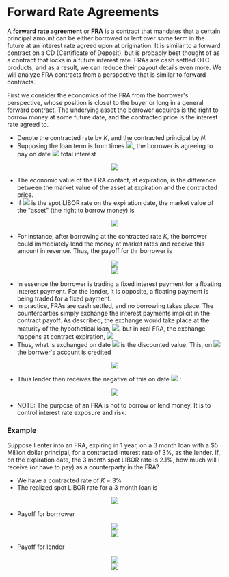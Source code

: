 # Forward Rate Agreements
A __forward rate agreement__ or __FRA__ is a contract that mandates that a certain principal amount can be either borrowed or lent over some term in the future at an interest rate agreed upon at origination. It is similar to a forward contract on a CD (Certificate of Deposit), but is probably best thought of as a contract that locks in a future interest rate. FRAs are cash settled OTC products, and as a result, we can reduce their payout details even more. We will analyze FRA contracts from a perspective that is similar to forward contracts.

First we consider the economics of the FRA from the borrower's perspective, whose position is closet to the buyer or long in a general forward contract. The underying asset the borrower acquires is the right to borrow money at some future date, and the contracted price is the interest rate agreed to. 
- Denote the contracted rate by _K_, and the contracted principal by _N._
- Supposing the loan term is from times <img src="https://render.githubusercontent.com/render/math?math=T_1\:\:TO\:\:T_2">, the borrower is agreeing to pay on date <img src="https://render.githubusercontent.com/render/math?math=T_2"> total interest

<p align="center">
<img src="https://render.githubusercontent.com/render/math?math=K \times (T_2 - T_1) \times N">
</p>

- The economic value of the FRA contact, at expiration, is the difference between the market value of the asset at expiration and the contracted price.
- If <img src="https://render.githubusercontent.com/render/math?math=L(T_1, T_2)"> is the spot LIBOR rate on the expiration date, the market value of the "asset" (the right to borrow money) is

<p align="center">
<img src="https://render.githubusercontent.com/render/math?math=L(T_1, T_2) \times (T_2-T_1) \times N">
</p>

- For instance, after borrowing at the contracted rate _K_, the borrower could immediately lend the money at market rates and receive this amount in revenue. Thus, the payoff for thr borrower is

<p align="center">
<img src="https://render.githubusercontent.com/render/math?math=L(T_1, T_2) \times (T_2-T_1) \times N - K \times (T_2 - T_1) \times N"><br>
<img src="https://render.githubusercontent.com/render/math?math=(T_2-T_1)N (L(T_1, T_2) - K)"><br>
</p>

- In essence the borrower is trading a fixed interest payment for a floating interest payment. For the lender, it is opposite, a floating payment is being traded for a fixed payment.
- In practice, FRAs are cash settled, and no borrowing takes place. The counterparties simply exchange the interest payments implicit in the contract payoff. As described, the exchange would take place at the maturity of the hypothetical loan, <img src="https://render.githubusercontent.com/render/math?math=T_2">, but in real FRA, the exchange happens at contract expiration, <img src="https://render.githubusercontent.com/render/math?math=T_1">
- Thus, what is exchanged on date <img src="https://render.githubusercontent.com/render/math?math=T_1"> is the discounted value. This, on <img src="https://render.githubusercontent.com/render/math?math=T_1"> the borrwer's account is credited

<p align="center">
<img src="https://render.githubusercontent.com/render/math?math=\frac{(T_2-T_1)N (L(T_1, T_2) - K)}{1 %2B (T_2 - T_1)L(T_1, T_2)}">
</p>

- Thus lender then receives the negative of this on date <img src="https://render.githubusercontent.com/render/math?math=T_1"> :

<p align="center">
<img src="https://render.githubusercontent.com/render/math?math=\frac{(T_2-T_1)N (K - L(T_1, T_2))}{1 %2B (T_2 - T_1)L(T_1, T_2)}">
</p>

- NOTE: The purpose of an FRA is not to borrow or lend money. It is to control interest rate exposure and risk.

### Example
Suppose I enter into an FRA, expiring in 1 year, on a 3 month loan with a $5 Million dollar principal, for a contracted interest rate of 3%, as the lender. If, on the expiration date, the 3 month spot LIBOR rate is 2.1%, how much will I receive (or have to pay) as a counterparty in the FRA?

- We have a contracted rate of _K_ = 3%
- The realized spot LIBOR rate for a 3 month loan is

<p align="center">
<img src="https://render.githubusercontent.com/render/math?math=L(1, 1.25) = 0.021">
</p>

- Payoff for borrrower
<p align="center">
<img src="https://render.githubusercontent.com/render/math?math=\frac{(T_2-T_1)N (L(T_1, T_2) - K)}{1 %2B (T_2 - T_1)L(T_1, T_2)}"><br>
  <img src="https://render.githubusercontent.com/render/math?math=\frac{(0.25)(5000000) (0.021 - 0.03)}{1 %2B (0.25)(0.021)} = -11191"><br>
</p>

- Payoff for lender
<p align="center">
<img src="https://render.githubusercontent.com/render/math?math=\frac{(T_2-T_1)N (K - L(T_1, T_2))}{1 %2B (T_2 - T_1)L(T_1, T_2)}"><br>
  <img src="https://render.githubusercontent.com/render/math?math=\frac{(0.25)(5000000) (0.03 - 0.021)}{1 %2B (0.25)(0.021)} = 11191"><br>
</p>
